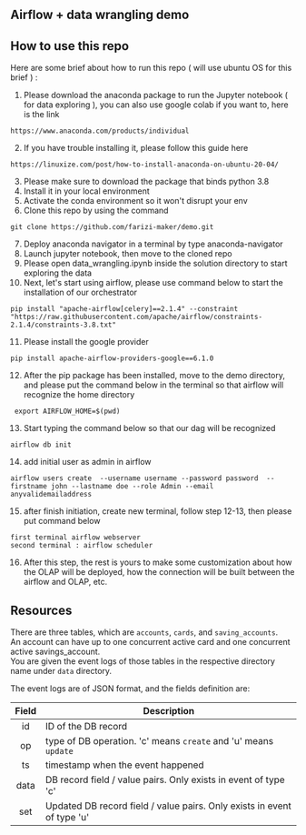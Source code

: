 ## Airflow + data wrangling demo


## How to use this repo

Here are some brief about how to run this repo ( will use ubuntu OS for this brief ) :

1. Please download the anaconda package to run the Jupyter notebook ( for data exploring ), you can also use google colab if you want to, here is the link 
```
https://www.anaconda.com/products/individual
```
2. If you have trouble installing it, please follow this guide here 
```
https://linuxize.com/post/how-to-install-anaconda-on-ubuntu-20-04/
```
3. Please make sure to download the package that binds python 3.8
4. Install it in your local environment
5. Activate the conda environment so it won't disrupt your env
6. Clone this repo by using the command 
```
git clone https://github.com/farizi-maker/demo.git
```
7. Deploy anaconda navigator in a terminal by type anaconda-navigator
8. Launch jupyter notebook, then move to the cloned repo
9. Please open data_wrangling.ipynb inside the solution directory to start exploring the data
10. Next, let's start using airflow, please use command below to start the installation of our orchestrator
```
pip install "apache-airflow[celery]==2.1.4" --constraint "https://raw.githubusercontent.com/apache/airflow/constraints-2.1.4/constraints-3.8.txt"
```
11. Please install the google provider
 ```
 pip install apache-airflow-providers-google==6.1.0
 ```
12. After the pip package has been installed, move to the demo directory, and please put the command below in the terminal so that airflow will recognize the home directory
```
 export AIRFLOW_HOME=$(pwd)
```
13. Start typing the command below so that our dag will be recognized
```
airflow db init
```
14. add initial user as admin in airflow
```
airflow users create  --username username --password password  --firstname john --lastname doe --role Admin --email anyvalidemailaddress
```
15. after finish initiation, create new terminal, follow step 12-13, then please put command below 
```
first terminal airflow webserver
second terminal : airflow scheduler
```
16. After this step, the rest is yours to make some customization about how the OLAP will be deployed, how the connection will be built between the airflow and OLAP, etc.


## Resources

There are three tables, which are `accounts`, `cards`, and `saving_accounts`. <br>
An account can have up to one concurrent active card and one concurrent active savings_account. <br>
You are given the event logs of those tables in the respective directory name under `data` directory.

The event logs are of JSON format, and the fields definition are:

| Field | Description |
|:-----:|-------------|
| id | ID of the DB record |
| op | type of DB operation. 'c' means `create` and 'u' means `update` |
| ts | timestamp when the event happened |
| data | DB record field / value pairs. Only exists in event of type 'c' |
| set | Updated DB record field / value pairs. Only exists in event of type 'u' |




